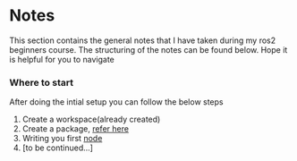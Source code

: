 # Notes

This section contains the general notes that I have taken during my ros2 beginners course. The structuring of the notes can be found below. Hope it is helpful for you to navigate

### Where to start

After doing the intial setup you can follow the below steps

1. Create a workspace(already created)
2. Create a package, [refer here](Packages.md)
3. Writing you first [node](Nodes.md)
4. [to be continued...]
